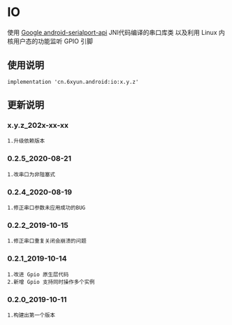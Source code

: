 ﻿IO
===
使用 [Google android-serialport-api](https://code.google.com/p/android-serialport-api) JNI代码编译的串口库类
以及利用 Linux 内核用户态的功能监听 GPIO 引脚

使用说明
---
```
implementation 'cn.6xyun.android:io:x.y.z'
```

更新说明
---
### x.y.z_202x-xx-xx
    1.升级依赖版本

### 0.2.5_2020-08-21
    1.改串口为非阻塞式

### 0.2.4_2020-08-19
    1.修正串口参数未应用成功的BUG

### 0.2.2_2019-10-15
    1.修正串口重复关闭会崩溃的问题

### 0.2.1_2019-10-14
    1.改进 Gpio 原生层代码
    2.新增 Gpio 支持同时操作多个实例

### 0.2.0_2019-10-11
    1.构建出第一个版本
